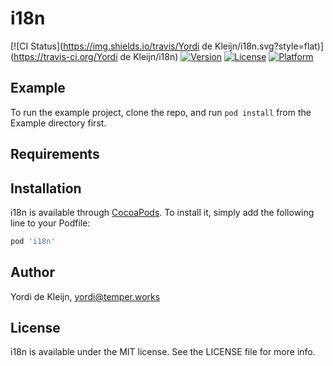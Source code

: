 # i18n

[![CI Status](https://img.shields.io/travis/Yordi de Kleijn/i18n.svg?style=flat)](https://travis-ci.org/Yordi de Kleijn/i18n)
[![Version](https://img.shields.io/cocoapods/v/i18n.svg?style=flat)](https://cocoapods.org/pods/i18n)
[![License](https://img.shields.io/cocoapods/l/i18n.svg?style=flat)](https://cocoapods.org/pods/i18n)
[![Platform](https://img.shields.io/cocoapods/p/i18n.svg?style=flat)](https://cocoapods.org/pods/i18n)

## Example

To run the example project, clone the repo, and run `pod install` from the Example directory first.

## Requirements

## Installation

i18n is available through [CocoaPods](https://cocoapods.org). To install
it, simply add the following line to your Podfile:

```ruby
pod 'i18n'
```

## Author

Yordi de Kleijn, yordi@temper.works

## License

i18n is available under the MIT license. See the LICENSE file for more info.
